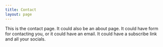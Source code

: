 ```yaml
---
title: Contact
layout: page
---
```

This is the contact page. It could also be an about page. It could have form for contacting you, or it could have an email. It could have a subscribe link and all your socials.